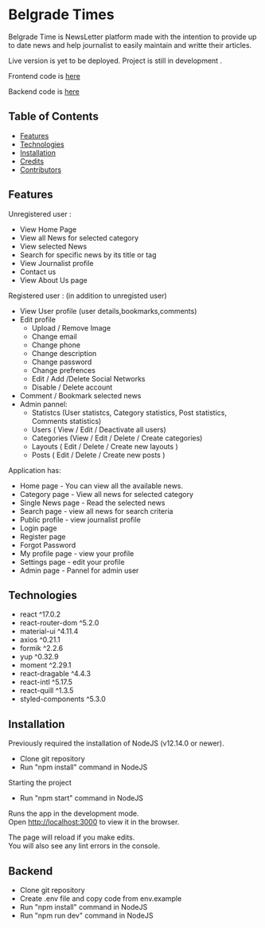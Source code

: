 # Belgrade Times


Belgrade Time is NewsLetter platform made with the intention to provide up to date news and help journalist to easily maintain and writte their articles.

Live version is yet to be deployed. Project is still in development .

Frontend code is [here](https://github.com/Bojan987/Newsletter/tree/main/novinski-portal)

Backend code is [here](https://github.com/Bojan987/Newsletter/tree/main/novinski-portal-api)


## Table of Contents

- [Features](#features)
- [Technologies](#technologies)
- [Installation](#installation)
- [Credits](#credits)
- [Contributors](#contributors)

## Features

Unregistered user :
- View Home Page 
- View all News for selected category
- View selected News
- Search for specific news by its title or tag 
- View Journalist profile
- Contact us
- View About Us page

Registered user :
(in addition to unregisted user)
- View User profile (user details,bookmarks,comments)
- Edit profile
  - Upload / Remove Image
  - Change email
  - Change phone
  - Change description
  - Change password
  - Change prefrences
  - Edit / Add /Delete Social Networks
  - Disable / Delete account
- Comment / Bookmark selected news
- Admin pannel: 
  - Statistcs (User statistcs, Category statistics, Post statistics, Comments statistics)
  - Users ( View / Edit / Deactivate all users)
  - Categories (View / Edit / Delete / Create categories)
  - Layouts ( Edit / Delete / Create new layouts )
  - Posts ( Edit / Delete / Create new posts )


Application has:
- Home page - You can view all the available news.
- Category page - View all news for selected category
- Single News page - Read the selected news
- Search page - view all news for search criteria
- Public profile - view journalist profile
- Login page 
- Register page
- Forgot Password
- My profile page - view your profile
- Settings page - edit your profile
- Admin page - Pannel for admin user

## Technologies

- react ^17.0.2
- react-router-dom ^5.2.0
- material-ui ^4.11.4
- axios ^0.21.1
- formik ^2.2.6
- yup ^0.32.9
- moment ^2.29.1
- react-dragable ^4.4.3
- react-intl ^5.17.5
- react-quill ^1.3.5
- styled-components ^5.3.0

## Installation

Previously required the installation of NodeJS (v12.14.0 or newer).

- Clone git repository
- Run "npm install" command in NodeJS


Starting the project

- Run "npm start" command in NodeJS

Runs the app in the development mode.\
Open [http://localhost:3000](http://localhost:3000) to view it in the browser.

The page will reload if you make edits.\
You will also see any lint errors in the console.

## Backend
- Clone git repository
- Create .env file and copy code from env.example
- Run "npm install" command in NodeJS
- Run "npm run dev" command in NodeJS



